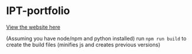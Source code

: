 # IPT-portfolio

[View the website here](https://oliverw10.github.io/IPT-portfolio/)

(Assuming you have node/npm and python installed) run `npm run build` to create the build files (minifies js and creates previous versions)